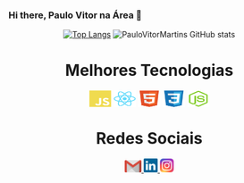 ### Hi there, Paulo Vitor na Área 👋

 <div align=center>
 
  [![Top Langs](https://github-readme-stats.vercel.app/api/top-langs/?username=PauloVitorMartins&layout=compact&theme=dracula)](https://github.com/PauloVitorMartins/github-readme-stats)
![PauloVitorMartins GitHub stats](https://github-readme-stats.vercel.app/api?username=PauloVitorMartins&show_icons=true&theme=dracula)
<div/>
 <h1 align="center">Melhores Tecnologias</h1>
    <img align="center" height="30" width="40" alt="js-icon"  src="https://raw.githubusercontent.com/devicons/devicon/master/icons/javascript/javascript-plain.svg">
    <img align="center" height="30" width="40" alt="react-icon" src="https://raw.githubusercontent.com/devicons/devicon/master/icons/react/react-original.svg">
    <img align="center" height="30" width="40" alt="html-icon" src="https://raw.githubusercontent.com/devicons/devicon/master/icons/html5/html5-original.svg">
    <img align="center" height="30" width="40" alt="css-icon" src="https://raw.githubusercontent.com/devicons/devicon/master/icons/css3/css3-original.svg">
    <img align="center" height="30" width="40" alt="nodejs-icon" src="https://raw.githubusercontent.com/devicons/devicon/master/icons/nodejs/nodejs-original.svg">
<h1 align="center">Redes Sociais</h1>
    <a href = "mailto: pm885144@gmail.com">
      <img width="30" src="gmail.svg">
    </a>
    <a href = "https://www.linkedin.com/in/paulo-vitor-martins-silva-dev/">
      <img width="25" src="linkedin.svg">
    </a>
    <a href = "https://www.instagram.com/pvitor_martins/">
      <img width="25" src="instagram.png">
    </a>

